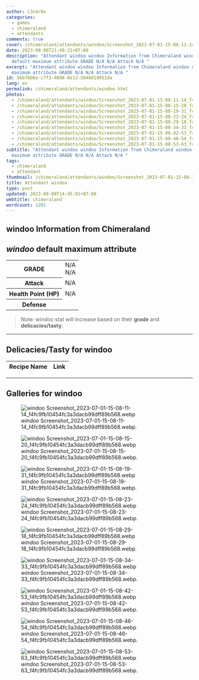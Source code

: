 ```yaml
---
author: L3n4r0x
categories:
  - games
  - chimeraland
  - attendants
comments: true
cover: /chimeraland/attendants/windoo/Screenshot_2023-07-01-15-08-11-14_f4fc9fb10454fc3a3dacb99dff89b568.webp
date: 2023-08-06T21:49:21+07:00
description: "Attendant windoo windoo Information from Chimeraland windoo
  default maximum attribute GRADE N/A N/A Attack N/A "
excerpt: "Attendant windoo windoo Information from Chimeraland windoo default
  maximum attribute GRADE N/A N/A Attack N/A "
id: 5bb76b6e-c7f3-4888-8e13-5040d19051da
lang: en
permalink: /chimeraland/attendants/windoo.html
photos:
  - /chimeraland/attendants/windoo/Screenshot_2023-07-01-15-08-11-14_f4fc9fb10454fc3a3dacb99dff89b568.webp
  - /chimeraland/attendants/windoo/Screenshot_2023-07-01-15-08-15-20_f4fc9fb10454fc3a3dacb99dff89b568.webp
  - /chimeraland/attendants/windoo/Screenshot_2023-07-01-15-08-19-31_f4fc9fb10454fc3a3dacb99dff89b568.webp
  - /chimeraland/attendants/windoo/Screenshot_2023-07-01-15-08-23-24_f4fc9fb10454fc3a3dacb99dff89b568.webp
  - /chimeraland/attendants/windoo/Screenshot_2023-07-01-15-08-29-18_f4fc9fb10454fc3a3dacb99dff89b568.webp
  - /chimeraland/attendants/windoo/Screenshot_2023-07-01-15-08-34-33_f4fc9fb10454fc3a3dacb99dff89b568.webp
  - /chimeraland/attendants/windoo/Screenshot_2023-07-01-15-08-42-53_f4fc9fb10454fc3a3dacb99dff89b568.webp
  - /chimeraland/attendants/windoo/Screenshot_2023-07-01-15-08-46-54_f4fc9fb10454fc3a3dacb99dff89b568.webp
  - /chimeraland/attendants/windoo/Screenshot_2023-07-01-15-08-53-63_f4fc9fb10454fc3a3dacb99dff89b568.webp
subtitle: "Attendant windoo windoo Information from Chimeraland windoo default
  maximum attribute GRADE N/A N/A Attack N/A "
tags:
  - chimeraland
  - attendant
thumbnail: /chimeraland/attendants/windoo/Screenshot_2023-07-01-15-08-11-14_f4fc9fb10454fc3a3dacb99dff89b568.webp
title: Attendant windoo
type: post
updated: 2023-08-08T14:45:01+07:00
webtitle: chimeraland
wordcount: 1201
---
```


<link
  rel="stylesheet"
  href="https://rawcdn.githack.com/dimaslanjaka/Web-Manajemen/870a349/css/bootstrap-5-3-0-alpha3-wrapper.css"
/>
<section id="bootstrap-wrapper">
  <div data-bs-theme="dark">
    <h2>windoo Information from Chimeraland</h2>
    <h2 id="attribute"><i>windoo</i> default maximum attribute</h2>
    <div class="row">
      <div class="col mb-2">
        <div class="card">
          <div class="card-body">
            <table>
              <tr>
                <th>GRADE</th>
                <td>N/A <br />N/A</td>
              </tr>
              <tr>
                <th>Attack</th>
                <td>N/A</td>
              </tr>
              <tr>
                <th>Health Point (HP)</th>
                <td>N/A</td>
              </tr>
              <tr>
                <th>Defense</th>
                <td></td>
              </tr>
            </table>
          </div>
        </div>
      </div>
    </div>
    <blockquote class="bd-callout bd-callout-warning">
      Note: windoo stat will increase based on their <b>grade</b> and
      <b>delicacies/tasty</b>.
    </blockquote>
    <hr />
    <h2 id="delicacies">Delicacies/Tasty for windoo</h2>
    <div class="card">
      <div class="card-body">
        <div class="table-responsive">
          <table class="table table-striped">
            <thead>
              <tr>
                <th>Recipe Name</th>
                <th>Link</th>
              </tr>
            </thead>
            <tbody></tbody>
          </table>
        </div>
      </div>
    </div>
    <hr />
    <div id="gallery">
      <h2>Galleries for windoo</h2>
      <div class="row">
        <div class="col-lg-6 col-12">
          <figure>
            <img
              src="https://www.webmanajemen.com/chimeraland/attendants/windoo/Screenshot_2023-07-01-15-08-11-14_f4fc9fb10454fc3a3dacb99dff89b568.webp"
              alt="windoo Screenshot_2023-07-01-15-08-11-14_f4fc9fb10454fc3a3dacb99dff89b568.webp"
            />
            <figcaption style="word-wrap: break-word">
              <i>windoo</i>
              Screenshot_2023-07-01-15-08-11-14_f4fc9fb10454fc3a3dacb99dff89b568.webp.
            </figcaption>
          </figure>
        </div>
        <div class="col-lg-6 col-12">
          <figure>
            <img
              src="https://www.webmanajemen.com/chimeraland/attendants/windoo/Screenshot_2023-07-01-15-08-15-20_f4fc9fb10454fc3a3dacb99dff89b568.webp"
              alt="windoo Screenshot_2023-07-01-15-08-15-20_f4fc9fb10454fc3a3dacb99dff89b568.webp"
            />
            <figcaption style="word-wrap: break-word">
              <i>windoo</i>
              Screenshot_2023-07-01-15-08-15-20_f4fc9fb10454fc3a3dacb99dff89b568.webp.
            </figcaption>
          </figure>
        </div>
        <div class="col-lg-6 col-12">
          <figure>
            <img
              src="https://www.webmanajemen.com/chimeraland/attendants/windoo/Screenshot_2023-07-01-15-08-19-31_f4fc9fb10454fc3a3dacb99dff89b568.webp"
              alt="windoo Screenshot_2023-07-01-15-08-19-31_f4fc9fb10454fc3a3dacb99dff89b568.webp"
            />
            <figcaption style="word-wrap: break-word">
              <i>windoo</i>
              Screenshot_2023-07-01-15-08-19-31_f4fc9fb10454fc3a3dacb99dff89b568.webp.
            </figcaption>
          </figure>
        </div>
        <div class="col-lg-6 col-12">
          <figure>
            <img
              src="https://www.webmanajemen.com/chimeraland/attendants/windoo/Screenshot_2023-07-01-15-08-23-24_f4fc9fb10454fc3a3dacb99dff89b568.webp"
              alt="windoo Screenshot_2023-07-01-15-08-23-24_f4fc9fb10454fc3a3dacb99dff89b568.webp"
            />
            <figcaption style="word-wrap: break-word">
              <i>windoo</i>
              Screenshot_2023-07-01-15-08-23-24_f4fc9fb10454fc3a3dacb99dff89b568.webp.
            </figcaption>
          </figure>
        </div>
        <div class="col-lg-6 col-12">
          <figure>
            <img
              src="https://www.webmanajemen.com/chimeraland/attendants/windoo/Screenshot_2023-07-01-15-08-29-18_f4fc9fb10454fc3a3dacb99dff89b568.webp"
              alt="windoo Screenshot_2023-07-01-15-08-29-18_f4fc9fb10454fc3a3dacb99dff89b568.webp"
            />
            <figcaption style="word-wrap: break-word">
              <i>windoo</i>
              Screenshot_2023-07-01-15-08-29-18_f4fc9fb10454fc3a3dacb99dff89b568.webp.
            </figcaption>
          </figure>
        </div>
        <div class="col-lg-6 col-12">
          <figure>
            <img
              src="https://www.webmanajemen.com/chimeraland/attendants/windoo/Screenshot_2023-07-01-15-08-34-33_f4fc9fb10454fc3a3dacb99dff89b568.webp"
              alt="windoo Screenshot_2023-07-01-15-08-34-33_f4fc9fb10454fc3a3dacb99dff89b568.webp"
            />
            <figcaption style="word-wrap: break-word">
              <i>windoo</i>
              Screenshot_2023-07-01-15-08-34-33_f4fc9fb10454fc3a3dacb99dff89b568.webp.
            </figcaption>
          </figure>
        </div>
        <div class="col-lg-6 col-12">
          <figure>
            <img
              src="https://www.webmanajemen.com/chimeraland/attendants/windoo/Screenshot_2023-07-01-15-08-42-53_f4fc9fb10454fc3a3dacb99dff89b568.webp"
              alt="windoo Screenshot_2023-07-01-15-08-42-53_f4fc9fb10454fc3a3dacb99dff89b568.webp"
            />
            <figcaption style="word-wrap: break-word">
              <i>windoo</i>
              Screenshot_2023-07-01-15-08-42-53_f4fc9fb10454fc3a3dacb99dff89b568.webp.
            </figcaption>
          </figure>
        </div>
        <div class="col-lg-6 col-12">
          <figure>
            <img
              src="https://www.webmanajemen.com/chimeraland/attendants/windoo/Screenshot_2023-07-01-15-08-46-54_f4fc9fb10454fc3a3dacb99dff89b568.webp"
              alt="windoo Screenshot_2023-07-01-15-08-46-54_f4fc9fb10454fc3a3dacb99dff89b568.webp"
            />
            <figcaption style="word-wrap: break-word">
              <i>windoo</i>
              Screenshot_2023-07-01-15-08-46-54_f4fc9fb10454fc3a3dacb99dff89b568.webp.
            </figcaption>
          </figure>
        </div>
        <div class="col-lg-6 col-12">
          <figure>
            <img
              src="https://www.webmanajemen.com/chimeraland/attendants/windoo/Screenshot_2023-07-01-15-08-53-63_f4fc9fb10454fc3a3dacb99dff89b568.webp"
              alt="windoo Screenshot_2023-07-01-15-08-53-63_f4fc9fb10454fc3a3dacb99dff89b568.webp"
            />
            <figcaption style="word-wrap: break-word">
              <i>windoo</i>
              Screenshot_2023-07-01-15-08-53-63_f4fc9fb10454fc3a3dacb99dff89b568.webp.
            </figcaption>
          </figure>
        </div>
      </div>
    </div>
  </div>
</section>